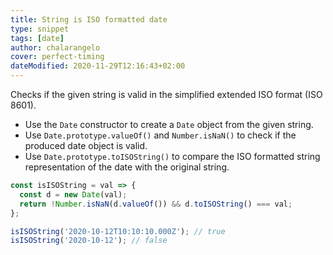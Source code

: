 ```yaml
---
title: String is ISO formatted date
type: snippet
tags: [date]
author: chalarangelo
cover: perfect-timing
dateModified: 2020-11-29T12:16:43+02:00
---
```


Checks if the given string is valid in the simplified extended ISO format (ISO 8601).

- Use the `Date` constructor to create a `Date` object from the given string.
- Use `Date.prototype.valueOf()` and `Number.isNaN()` to check if the produced date object is valid.
- Use `Date.prototype.toISOString()` to compare the ISO formatted string representation of the date with the original string.

```js
const isISOString = val => {
  const d = new Date(val);
  return !Number.isNaN(d.valueOf()) && d.toISOString() === val;
};

```

```js
isISOString('2020-10-12T10:10:10.000Z'); // true
isISOString('2020-10-12'); // false
```
